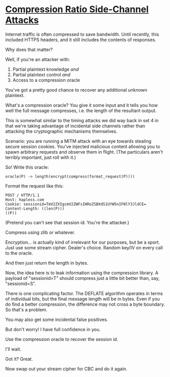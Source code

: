 # [Compression Ratio Side-Channel Attacks](http://cryptopals.com/sets/7/challenges/51/)
Internet traffic is often compressed to save bandwidth. Until recently, this included HTTPS headers, and it still includes the contents of responses.

Why does that matter?

Well, if you're an attacker with:

1. Partial plaintext knowledge *and*
2. Partial plaintext control *and*
3. Access to a compression oracle

You've got a pretty good chance to recover any additional unknown plaintext.

What's a compression oracle? You give it some input and it tells you how well the full message compresses, i.e. the length of the resultant output.

This is somewhat similar to the timing attacks we did way back in set 4 in that we're taking advantage of incidental side channels rather than attacking the cryptographic mechanisms themselves.

Scenario: you are running a MITM attack with an eye towards stealing secure session cookies. You've injected malicious content allowing you to spawn arbitrary requests and observe them in flight. (The particulars aren't terribly important, just roll with it.)

So! Write this oracle:
```
oracle(P) -> length(encrypt(compress(format_request(P))))
```
Format the request like this:
```
POST / HTTP/1.1
Host: hapless.com
Cookie: sessionid=TmV2ZXIgcmV2ZWFsIHRoZSBXdS1UYW5nIFNlY3JldCE=
Content-Length: ((len(P)))
((P))
```
(Pretend you can't see that session id. You're the attacker.)

Compress using zlib or whatever.

Encryption... is actually kind of irrelevant for our purposes, but be a sport. Just use some stream cipher. Dealer's choice. Random key/IV on every call to the oracle.

And then just return the length in bytes.

Now, the idea here is to leak information using the compression library. A payload of "sessionid=T" should compress just a little bit better than, say, "sessionid=S".

There is one complicating factor. The DEFLATE algorithm operates in terms of individual bits, but the final message length will be in bytes. Even if you do find a better compression, the difference may not cross a byte boundary. So that's a problem.

You may also get some incidental false positives.

But don't worry! I have full confidence in you.

Use the compression oracle to recover the session id.

I'll wait.

Got it? Great.

Now swap out your stream cipher for CBC and do it again.